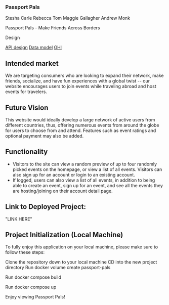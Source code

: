 ### Passport Pals

Stesha Carle
Rebecca Tom
Maggie Gallagher
Andrew Monk

Passport Pals - Make Friends Across Borders

Design

[API design](apidesign.md)
[Data model](datamodels.md)
[GHI](ghi.md)

## Intended market

We are targeting consumers who are looking to expand their network, make friends, socialize, and have fun experiences with a global twist -- our website encourages users to join events while traveling abroad and host events for travelers.

## Future Vision

This website would ideally develop a large network of active users from different countries, thus, offering numerous events from around the globe for users to choose from and attend. Features such as event ratings and optional payment may also be added.

## Functionality

- Visitors to the site can view a random preview of up to four randomly picked events on the homepage, or view a list of all events. Visitors can also sign up for an account or login to an existing account.
- If logged, users can also view a list of all events, in addition to being able to create an event, sign up for an event, and see all the events they are hosting/joining on their account detail page.

## Link to Deployed Project:

"LINK HERE"

## Project Initialization (Local Machine)

To fully enjoy this application on your local machine, please make sure to follow these steps:

Clone the repository down to your local machine
CD into the new project directory
Run docker volume create passport-pals

Run docker compose build

Run docker compose up

Enjoy viewing Passport Pals!

